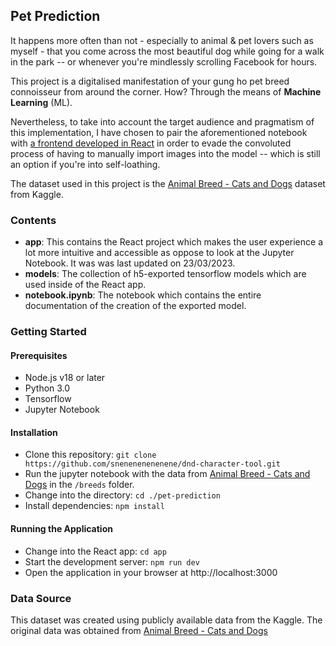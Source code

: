 ## Pet Prediction

It happens more often than not - especially to animal & pet lovers such as myself - that you come across the most beautiful dog while going for a walk in the park -- or whenever you're mindlessly scrolling Facebook for hours.

This project is a digitalised manifestation of your gung ho pet breed connoisseur from around the corner. How? Through the means of **Machine Learning** (ML).

Nevertheless, to take into account the target audience and pragmatism of this implementation, I have chosen to pair the aforementioned notebook with [a frontend developed in React](https://pet-prediction.vercel.app/) in order to evade the convoluted process of having to manually import images into the model -- which is still an option if you're into self-loathing.

The dataset used in this project is the [Animal Breed - Cats and Dogs](https://www.kaggle.com/imsparsh/animal-breed-cats-and-dogs) dataset from Kaggle.

### Contents

- **app**: This contains the React project which makes the user experience a lot more intuitive and accessible as oppose to look at the Jupyter Notebook. It was was last updated on 23/03/2023.
- **models**: The collection of h5-exported tensorflow models which are used inside of the React app.
- **notebook.ipynb**: The notebook which contains the entire documentation of the creation of the exported model.

### Getting Started

#### Prerequisites

- Node.js v18 or later
- Python 3.0
- Tensorflow
- Jupyter Notebook

#### Installation

- Clone this repository: `git clone https://github.com/snenenenenenene/dnd-character-tool.git`
- Run the jupyter notebook with the data from [Animal Breed - Cats and Dogs](https://www.kaggle.com/imsparsh/animal-breed-cats-and-dogs) in the `/breeds` folder.
- Change into the directory: `cd ./pet-prediction`
- Install dependencies: `npm install`

#### Running the Application

- Change into the React app: `cd app`
- Start the development server: `npm run dev`
- Open the application in your browser at http://localhost:3000

### Data Source

This dataset was created using publicly available data from the Kaggle. The original data was obtained from [Animal Breed - Cats and Dogs](https://www.kaggle.com/imsparsh/animal-breed-cats-and-dogs)
